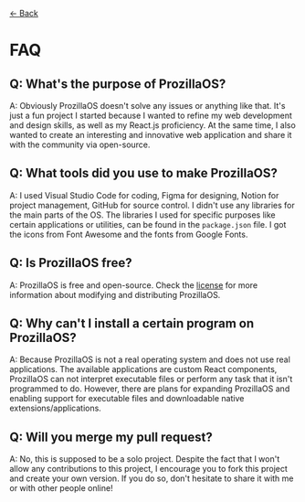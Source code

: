 [← Back](../README.md)

# FAQ

## Q: What's the purpose of ProzillaOS?

A: Obviously ProzillaOS doesn't solve any issues or anything like that. It's just a fun project I started because I wanted to refine my web development and design skills, as well as my React.js proficiency. At the same time, I also wanted to create an interesting and innovative web application and share it with the community via open-source.

## Q: What tools did you use to make ProzillaOS?

A: I used Visual Studio Code for coding, Figma for designing, Notion for project management, GitHub for source control. I didn't use any libraries for the main parts of the OS. The libraries I used for specific purposes like certain applications or utilities, can be found in the `package.json` file. I got the icons from Font Awesome and the fonts from Google Fonts.

## Q: Is ProzillaOS free?

A: ProzillaOS is free and open-source. Check the [license](../../LICENSE.md) for more information about modifying and distributing ProzillaOS.

## Q: Why can't I install a certain program on ProzillaOS?

A: Because ProzillaOS is not a real operating system and does not use real applications. The available applications are custom React components, ProzillaOS can not interpret executable files or perform any task that it isn't programmed to do. However, there are plans for expanding ProzillaOS and enabling support for executable files and downloadable native extensions/applications.

## Q: Will you merge my pull request?

A: No, this is supposed to be a solo project. Despite the fact that I won't allow any contributions to this project, I encourage you to fork this project and create your own version. If you do so, don't hesitate to share it with me or with other people online!
